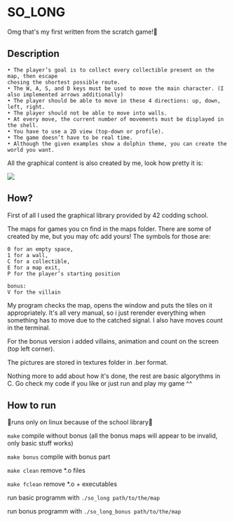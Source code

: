 # SO_LONG

Omg that's my first written from the scratch game!🐣

## Description

```
• The player’s goal is to collect every collectible present on the map, then escape
chosing the shortest possible route.
• The W, A, S, and D keys must be used to move the main character. (I also implemented arrows additionally)
• The player should be able to move in these 4 directions: up, down, left, right.
• The player should not be able to move into walls.
• At every move, the current number of movements must be displayed in the shell.
• You have to use a 2D view (top-down or profile).
• The game doesn’t have to be real time.
• Although the given examples show a dolphin theme, you can create the world you want.
```

All the graphical content is also created by me, look how pretty it is:

![](https://github.com/ValeriaGart/so_longg/blob/master/gameplay.gif)

## How?

First of all I used the graphical library provided by 42 codding school.

The maps for games you cn find in the maps folder. There are some of created by me, but you may ofc add yours! The symbols for those are:

```
0 for an empty space,
1 for a wall,
C for a collectible,
E for a map exit,
P for the player’s starting position

bonus:
V for the villain
```

My program checks the map, opens the window and puts the tiles on it appropriately. It's all very manual, so i just rerender everything when something has to move due to the catched signal. I also have moves count in the terminal.

For the bonus version i added villains, animation and count on the screen (top left corner).

The pictures are stored in textures folder in .ber format.

Nothing more to add about how it's done, the rest are basic algorythms in C. Go check my code if you like or just run and play my game ^^

## How to run 

📍runs only on linux because of the school library📍

`make` compile without bonus (all the bonus maps will appear to be invalid, only basic stuff works)

`make bonus` compile with bonus part

`make clean` remove *.o files

`make fclean` remove *.o + executables 

run basic programm with `./so_long path/to/the/map`

run bonus programm with `./so_long_bonus path/to/the/map`

